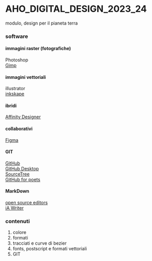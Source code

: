 # AHO_DIGITAL_DESIGN_2023_24
modulo, design per il pianeta terra



### software
#### immagini raster (fotografiche)
Photoshop  
[Gimp](https://www.gimp.org)  

#### immagini vettoriali
illustrator  
[inkskape](https://inkscape.org)  

#### ibridi
[Affinity Designer](https://affinity.serif.com/en-gb/)  

#### collaborativi
[Figma](https://www.figma.com)  

#### GIT
[GitHub](https://github.com)  
[GitHub Desktop ](https://desktop.github.com)  
[SourceTree](https://www.sourcetreeapp.com)  
[GitHub for poets](https://www.youtube.com/watch?v=BCQHnlnPusY)  


#### MarkDown
[open source editors](https://opensource.com/article/21/10/markdown-editors)  
[iA Writer](https://ia.net/writer)

### contenuti
1. colore
2. formati
3. tracciati e curve di bezier
4. fonts, postscript e formati vettoriali
5. GIT
